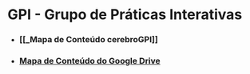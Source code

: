 # GPI - Grupo de Práticas Interativas

- ### [[_Mapa de Conteúdo cerebroGPI]]
- ### [Mapa de Conteúdo do Google Drive](https://docs.google.com/document/d/e/2PACX-1vTfwFfWxdbBamSAJfesW4G-Y7w9pUKm2XMPkd9OcDe-EIqHiaHP4srR4jI7RbcGab02hPG_d2neq9QF/pub)